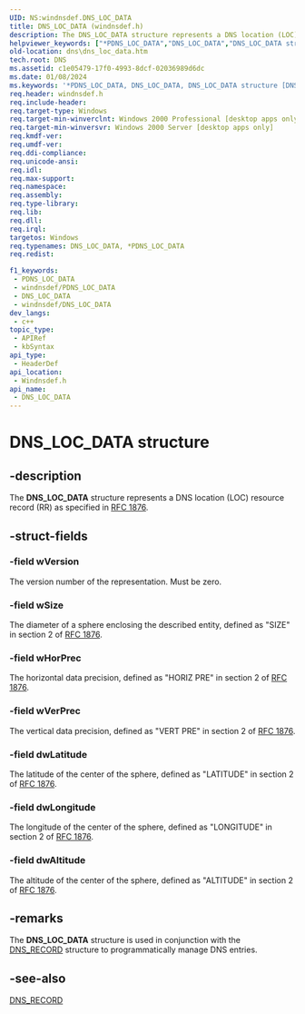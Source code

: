 ```yaml
---
UID: NS:windnsdef.DNS_LOC_DATA
title: DNS_LOC_DATA (windnsdef.h)
description: The DNS_LOC_DATA structure represents a DNS location (LOC) resource record (RR) as specified in RFC 1876.
helpviewer_keywords: ["*PDNS_LOC_DATA","DNS_LOC_DATA","DNS_LOC_DATA structure [DNS]","PDNS_LOC_DATA","PDNS_LOC_DATA structure pointer [DNS]","_dns_dns_loc_data","dns.dns_loc_data","windnsdef/DNS_LOC_DATA","windnsdef/PDNS_LOC_DATA"]
old-location: dns\dns_loc_data.htm
tech.root: DNS
ms.assetid: c1e05479-17f0-4993-8dcf-02036989d6dc
ms.date: 01/08/2024
ms.keywords: '*PDNS_LOC_DATA, DNS_LOC_DATA, DNS_LOC_DATA structure [DNS], PDNS_LOC_DATA, PDNS_LOC_DATA structure pointer [DNS], _dns_dns_loc_data, dns.dns_loc_data, windnsdef/DNS_LOC_DATA, windnsdef/PDNS_LOC_DATA'
req.header: windnsdef.h
req.include-header: 
req.target-type: Windows
req.target-min-winverclnt: Windows 2000 Professional [desktop apps only]
req.target-min-winversvr: Windows 2000 Server [desktop apps only]
req.kmdf-ver: 
req.umdf-ver: 
req.ddi-compliance: 
req.unicode-ansi: 
req.idl: 
req.max-support: 
req.namespace: 
req.assembly: 
req.type-library: 
req.lib: 
req.dll: 
req.irql: 
targetos: Windows
req.typenames: DNS_LOC_DATA, *PDNS_LOC_DATA
req.redist: 

f1_keywords:
 - PDNS_LOC_DATA
 - windnsdef/PDNS_LOC_DATA
 - DNS_LOC_DATA
 - windnsdef/DNS_LOC_DATA
dev_langs:
 - c++
topic_type:
 - APIRef
 - kbSyntax
api_type:
 - HeaderDef
api_location:
 - Windnsdef.h
api_name:
 - DNS_LOC_DATA
---
```


# DNS_LOC_DATA structure


## -description

The 
<b>DNS_LOC_DATA</b> structure represents a DNS location (LOC) resource record (RR) as specified in <a href="https://www.ietf.org/rfc/rfc1876.txt">RFC 1876</a>.

## -struct-fields

### -field wVersion

The version number of the representation. Must be zero.

### -field wSize

The diameter of a sphere enclosing the described entity, defined as "SIZE"         in section 2 of <a href="https://www.ietf.org/rfc/rfc1876.txt">RFC 1876</a>.

### -field wHorPrec

The horizontal data precision, defined as "HORIZ PRE"         in section 2 of <a href="https://www.ietf.org/rfc/rfc1876.txt">RFC 1876</a>.

### -field wVerPrec

The vertical data precision, defined as "VERT PRE"         in section 2 of <a href="https://www.ietf.org/rfc/rfc1876.txt">RFC 1876</a>.

### -field dwLatitude

The latitude of the center of the sphere, defined as "LATITUDE"         in section 2 of <a href="https://www.ietf.org/rfc/rfc1876.txt">RFC 1876</a>.

### -field dwLongitude

The longitude of the center of the sphere, defined as "LONGITUDE"         in section 2 of <a href="https://www.ietf.org/rfc/rfc1876.txt">RFC 1876</a>.

### -field dwAltitude

The altitude of the center of the sphere, defined as "ALTITUDE"         in section 2 of <a href="https://www.ietf.org/rfc/rfc1876.txt">RFC 1876</a>.

## -remarks

The 
<b>DNS_LOC_DATA</b> structure is used in conjunction with the 
<a href="/windows/win32/api/windnsdef/ns-windnsdef-dns_recorda">DNS_RECORD</a> structure to programmatically manage DNS entries.

## -see-also

<a href="/windows/win32/api/windnsdef/ns-windnsdef-dns_recorda">DNS_RECORD</a>

